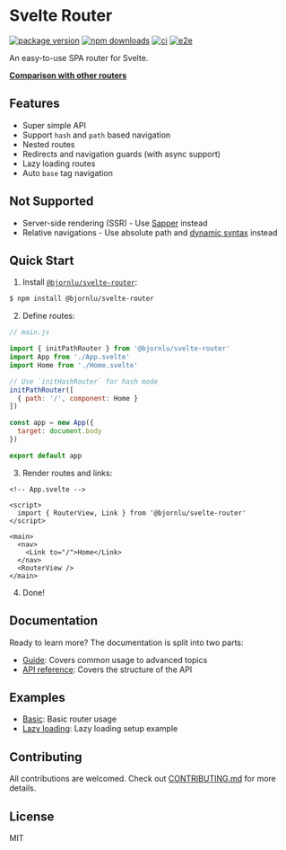 # Svelte Router

<!-- prettier-ignore -->
[![package version](https://img.shields.io/npm/v/@bjornlu/svelte-router)](https://www.npmjs.com/package/@bjornlu/svelte-router)
[![npm downloads](https://img.shields.io/npm/dm/@bjornlu/svelte-router)](https://www.npmjs.com/package/@bjornlu/svelte-router)
[![ci](https://github.com/bluwy/svelte-router/workflows/CI/badge.svg?event=push)](https://github.com/bluwy/svelte-router/actions)
[![e2e](https://img.shields.io/endpoint?url=https://dashboard.cypress.io/badge/simple/vjxpm8/master&style=flat&logo=cypress)](https://dashboard.cypress.io/projects/vjxpm8/runs)

An easy-to-use SPA router for Svelte.

[**Comparison with other routers**](./docs/comparison.md)

## Features

- Super simple API
- Support `hash` and `path` based navigation
- Nested routes
- Redirects and navigation guards (with async support)
- Lazy loading routes
- Auto `base` tag navigation

## Not Supported

- Server-side rendering (SSR) - Use [Sapper](https://github.com/sveltejs/sapper) instead
- Relative navigations - Use absolute path and [dynamic syntax](./docs/guide.md#dynamic-syntax) instead

## Quick Start

1. Install [`@bjornlu/svelte-router`](https://www.npmjs.com/package/@bjornlu/svelte-router):

```bash
$ npm install @bjornlu/svelte-router
```

2. Define routes:

```js
// main.js

import { initPathRouter } from '@bjornlu/svelte-router'
import App from './App.svelte'
import Home from './Home.svelte'

// Use `initHashRouter` for hash mode
initPathRouter([
  { path: '/', component: Home }
])

const app = new App({
  target: document.body
})

export default app
```

3. Render routes and links:

```svelte
<!-- App.svelte -->

<script>
  import { RouterView, Link } from '@bjornlu/svelte-router'
</script>

<main>
  <nav>
    <Link to="/">Home</Link>
  </nav>
  <RouterView />
</main>
```

4. Done!

## Documentation

Ready to learn more? The documentation is split into two parts:

- [Guide](./docs/guide.md): Covers common usage to advanced topics
- [API reference](./docs/api.md): Covers the structure of the API

## Examples

- [Basic](./examples/basic): Basic router usage
- [Lazy loading]('./examples/lazy-loading): Lazy loading setup example

## Contributing

All contributions are welcomed. Check out [CONTRIBUTING.md](./CONTRIBUTING.md) for more details.

## License

MIT
